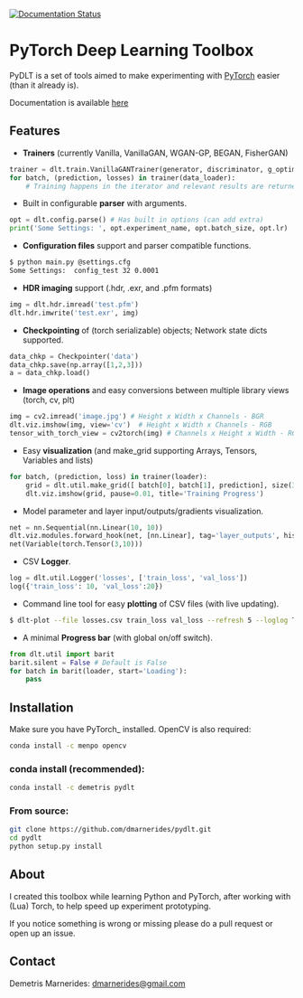 [![Documentation Status](https://readthedocs.org/projects/pydlt/badge/?version=latest)](http://pydlt.readthedocs.io/en/latest/?badge=latest)

# PyTorch Deep Learning Toolbox

PyDLT is a set of tools aimed to make experimenting with [PyTorch](http://pytorch.org/)
easier (than it already is).

Documentation is available [here](http://pydlt.readthedocs.io/)

## Features

- **Trainers** (currently Vanilla, VanillaGAN, WGAN-GP, BEGAN, FisherGAN)

```python
trainer = dlt.train.VanillaGANTrainer(generator, discriminator, g_optim, d_optim)
for batch, (prediction, losses) in trainer(data_loader):
    # Training happens in the iterator and relevant results are returned for each step
```
- Built in configurable **parser** with arguments.

```python
opt = dlt.config.parse() # Has built in options (can add extra)
print('Some Settings: ', opt.experiment_name, opt.batch_size, opt.lr)
```

- **Configuration files** support and parser compatible functions.

```bash
$ python main.py @settings.cfg
Some Settings:  config_test 32 0.0001
```

- **HDR imaging** support (.hdr, .exr, and .pfm formats)

```python
img = dlt.hdr.imread('test.pfm')
dlt.hdr.imwrite('test.exr', img)
```

- **Checkpointing** of (torch serializable) objects; Network state dicts supported.

```python
data_chkp = Checkpointer('data')
data_chkp.save(np.array([1,2,3]))
a = data_chkp.load()
```

- **Image operations** and easy conversions between multiple library views (torch, cv, plt)

```python
img = cv2.imread('image.jpg') # Height x Width x Channels - BGR
dlt.viz.imshow(img, view='cv')  # Height x Width x Channels - RGB
tensor_with_torch_view = cv2torch(img) # Channels x Height x Width - RGB
```

- Easy **visualization** (and make_grid supporting Arrays, Tensors, Variables and lists)

```python
for batch, (prediction, loss) in trainer(loader):
    grid = dlt.util.make_grid([ batch[0], batch[1], prediction], size(3, opt.batch_size))
    dlt.viz.imshow(grid, pause=0.01, title='Training Progress')
```

- Model parameter and layer input/outputs/gradients visualization.

```python
net = nn.Sequential(nn.Linear(10, 10))
dlt.viz.modules.forward_hook(net, [nn.Linear], tag='layer_outputs', histogram=False)
net(Variable(torch.Tensor(3,10)))
```

- CSV **Logger**.

```python
log = dlt.util.Logger('losses', ['train_loss', 'val_loss'])
log({'train_loss': 10, 'val_loss':20})
```

- Command line tool for easy **plotting** of CSV files (with live updating).

```bash
$ dlt-plot --file losses.csv train_loss val_loss --refresh 5 --loglog True --tail 100
```

- A minimal **Progress bar** (with global on/off switch).

```python
from dlt.util import barit
barit.silent = False # Default is False
for batch in barit(loader, start='Loading'):
    pass
```

## Installation

Make sure you have PyTorch_ installed. OpenCV is also required:

```bash    
conda install -c menpo opencv
```

### conda install (recommended):

```bash
conda install -c demetris pydlt
```

### From source:

```bash
git clone https://github.com/dmarnerides/pydlt.git
cd pydlt
python setup.py install
```

## About

I created this toolbox while learning Python and PyTorch, after working with
(Lua) Torch, to help speed up experiment prototyping.

If you notice something is wrong or missing please do a pull request or
open up an issue.


## Contact

Demetris Marnerides: dmarnerides@gmail.com
